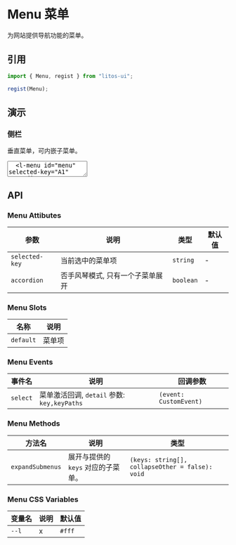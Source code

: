 # Menu 菜单

为网站提供导航功能的菜单。

## 引用

```js
import { Menu, regist } from "litos-ui";

regist(Menu);
```

## 演示

### 侧栏

垂直菜单，可内嵌子菜单。

<ClientOnly>
<l-code-preview>
<textarea lang="html">
  <l-menu id="menu" selected-key="A1" accordion>
    <l-sub-menu key="N1" active>
      <iconify-icon icon="tdesign:app" slot="icon"></iconify-icon>
      <span slot="title">导航一</span>
      <l-menu-item key="A1">选项1</l-menu-item>
      <l-menu-item key="A2">选项2</l-menu-item>
      <l-menu-item key="A3">选项3</l-menu-item>
    </l-sub-menu>
    <l-sub-menu key="N2">
      <iconify-icon icon="solar:bug-outline" slot="icon"></iconify-icon>
      <span slot="title">导航二</span>
      <l-menu-item key="B1">选项1</l-menu-item>
      <l-menu-item key="B2">选项2</l-menu-item>
      <l-menu-item key="B3">选项3</l-menu-item>
    </l-sub-menu>
    <l-sub-menu key="N3">
      <iconify-icon icon="stash:light-bulb" slot="icon"></iconify-icon>
      <span slot="title">导航二</span>
      <l-menu-item key="C1">选项1</l-menu-item>
      <l-menu-item key="C2">选项2</l-menu-item>
    </l-sub-menu>
    <l-menu-item key="N4">
      <iconify-icon icon="solar:book-linear" slot="icon"></iconify-icon>
      <span>选项2</span>
    </l-menu-item>
  </l-menu>
</textarea>
</l-code-preview>
</ClientOnly>

## API

### Menu Attibutes

<!-- prettier-ignore -->
| 参数 | 说明 | 类型 | 默认值 |
| --- | --- | --- | --- |
| `selected-key` | 当前选中的菜单项 | `string` | - |
| `accordion` | 否手风琴模式, 只有一个子菜单展开 | `boolean` | - |

### Menu Slots

<!-- prettier-ignore -->
| 名称 | 说明 |
| --- | --- |
| `default` | 菜单项 |

### Menu Events

<!-- prettier-ignore -->
| 事件名 | 说明 | 回调参数 |
| --- | --- | --- |
| `select` | 菜单激活回调, `detail` 参数: `key,keyPaths` | `(event: CustomEvent)` |

### Menu Methods

<!-- prettier-ignore -->
| 方法名 | 说明 | 类型 |
| --- | --- | --- |
| `expandSubmenus` | 展开与提供的 `keys` 对应的子菜单。 | `(keys: string[], collapseOther = false): void` |

### Menu CSS Variables

<!-- prettier-ignore -->
| 变量名 | 说明 | 默认值 |
| --- | --- | --- |
| `--l` | x | `#fff` |
